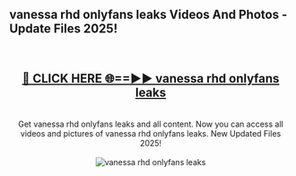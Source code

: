 <h2>vanessa rhd onlyfans leaks Videos And Photos - Update Files 2025!</h2>
<br>
<div align="center">
<h2><a href="https://linkcuts.com/hfmhzwbr" rel="nofollow">🔴 CLICK HERE 🌐==►► vanessa rhd onlyfans leaks</a></h2>
<br>
Get vanessa rhd onlyfans leaks and all content. Now you can access all videos and pictures of vanessa rhd onlyfans leaks. New Updated Files 2025!
<br>
<br>
<a href="https://linkcuts.com/hfmhzwbr" rel="nofollow" data-target="animated-image.originalLink"><img src="https://i.ibb.co.com/WyWwxjT/player-gif2.gif" alt="vanessa rhd onlyfans leaks" style="max-width: 100%; display: inline-block;" data-target="animated-image.originalImage"></a>
</div>
<br>